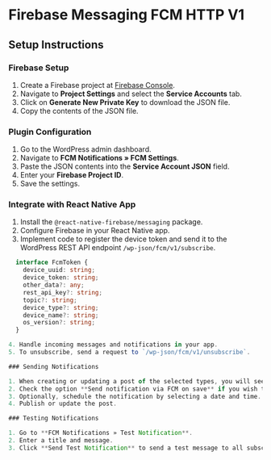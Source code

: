 # Firebase Messaging FCM HTTP V1

## Setup Instructions

### Firebase Setup

1. Create a Firebase project at [Firebase Console](https://console.firebase.google.com/).
2. Navigate to **Project Settings** and select the **Service Accounts** tab.
3. Click on **Generate New Private Key** to download the JSON file.
4. Copy the contents of the JSON file.

### Plugin Configuration

1. Go to the WordPress admin dashboard.
2. Navigate to **FCM Notifications » FCM Settings**.
3. Paste the JSON contents into the **Service Account JSON** field.
4. Enter your **Firebase Project ID**.
5. Save the settings.

### Integrate with React Native App

1. Install the `@react-native-firebase/messaging` package.
2. Configure Firebase in your React Native app.
3. Implement code to register the device token and send it to the WordPress REST API endpoint `/wp-json/fcm/v1/subscribe`.

 ```typescript
   interface FcmToken {
     device_uuid: string;
     device_token: string;
     other_data?: any;
     rest_api_key?: string;
     topic?: string;
     device_type?: string;
     device_name?: string;
     os_version?: string;
   }

4. Handle incoming messages and notifications in your app.
5. To unsubscribe, send a request to `/wp-json/fcm/v1/unsubscribe`.

### Sending Notifications

1. When creating or updating a post of the selected types, you will see a meta box titled **FCM Notification**.
2. Check the option **Send notification via FCM on save** if you wish to send a notification.
3. Optionally, schedule the notification by selecting a date and time.
4. Publish or update the post.

### Testing Notifications

1. Go to **FCM Notifications » Test Notification**.
2. Enter a title and message.
3. Click **Send Test Notification** to send a test message to all subscribers.
